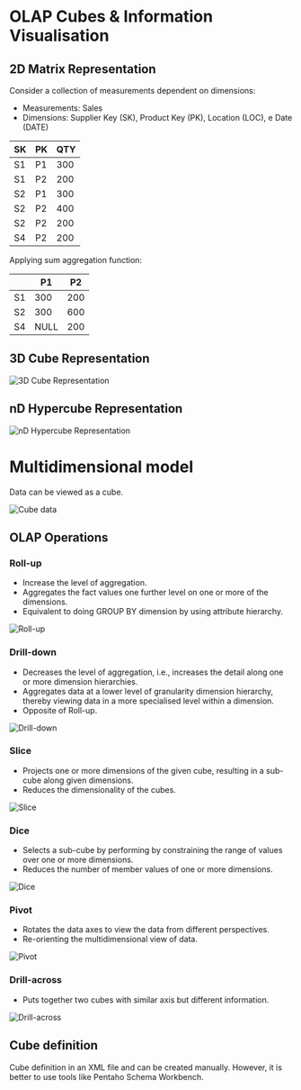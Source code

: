 # OLAP Cubes & Information Visualisation

## 2D Matrix Representation

Consider a collection of measurements dependent on dimensions:
- Measurements: Sales
- Dimensions: Supplier Key (SK), Product Key (PK), Location (LOC), e Date (DATE)

| SK | PK | QTY |
| -- | -- | --- |
| S1 | P1 | 300 |
| S1 | P2 | 200 |
| S2 | P1 | 300 |
| S2 | P2 | 400 |
| S2 | P2 | 200 |
| S4 | P2 | 200 |

Applying sum aggregation function:

|   | P1 | P2 |
| - | -- | -- |
| S1 | 300 | 200 |
| S2 | 300 | 600 |
| S4 | NULL | 200 |

## 3D Cube Representation

![3D Cube Representation](Imagens/04%20-%203D%20Cube%20Representation.png)

## nD Hypercube Representation

![nD Hypercube Representation](Imagens/04%20-%20nD%20Cube%20Representation.png)

# Multidimensional model

Data can be viewed as a cube.

![Cube data](Imagens/04%20-%20Cube%20data.png)

## OLAP Operations

### Roll-up

- Increase the level of aggregation.
- Aggregates the fact values one further level on one or more of the dimensions.
- Equivalent to doing GROUP BY dimension by using attribute hierarchy.

![Roll-up](Imagens/04%20-%20Roll-up.png)

### Drill-down

- Decreases the level of aggregation, i.e., increases the detail along one or more dimension hierarchies.
- Aggregates data at a lower level of granularity dimension hierarchy, thereby viewing data in a more specialised level within a dimension.
- Opposite of Roll-up.

![Drill-down](Imagens/04%20-%20Drill-down.png)

### Slice

- Projects one or more dimensions of the given cube, resulting in a sub-cube along given dimensions.
- Reduces the dimensionality of the cubes.

![Slice](Imagens/04%20-%20Slice.png)

### Dice

- Selects a sub-cube by performing by constraining the range of values over one or more dimensions.
- Reduces the number of member values of one or more dimensions.

![Dice](Imagens/04%20-%20Dice.png)

### Pivot

- Rotates the data axes to view the data from different perspectives.
- Re-orienting the multidimensional view of data.

![Pivot](Imagens/04%20-%20Pivot.png)

### Drill-across

- Puts together two cubes with similar axis but different information.

![Drill-across](Imagens/04%20-%20Drill-across.png)

## Cube definition

Cube definition in an XML file and can be created manually. However, it is better to use tools like Pentaho Schema Workbench.
